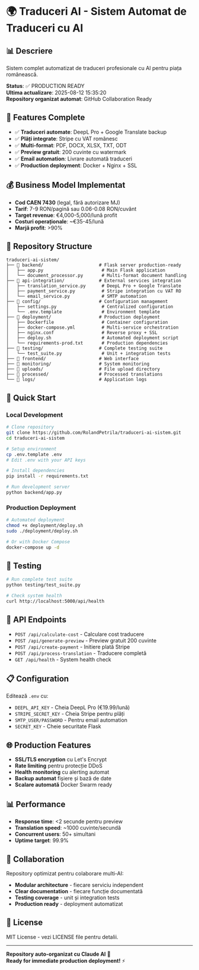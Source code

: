 # 🌍 Traduceri AI - Sistem Automat de Traduceri cu AI

## 📊 Descriere
Sistem complet automatizat de traduceri profesionale cu AI pentru piața românească.

**Status**: ✅ PRODUCTION READY  
**Ultima actualizare**: 2025-08-12 15:35:20  
**Repository organizat automat**: GitHub Collaboration Ready

## 🚀 Features Complete
- ✅ **Traduceri automate**: DeepL Pro + Google Translate backup
- ✅ **Plăți integrate**: Stripe cu VAT românesc
- ✅ **Multi-format**: PDF, DOCX, XLSX, TXT, ODT
- ✅ **Preview gratuit**: 200 cuvinte cu watermark
- ✅ **Email automation**: Livrare automată traduceri
- ✅ **Production deployment**: Docker + Nginx + SSL

## 💰 Business Model Implementat
- **Cod CAEN 7430** (legal, fără autorizare MJ)
- **Tarif**: 7-9 RON/pagină sau 0.06-0.08 RON/cuvânt  
- **Target revenue**: €4,000-5,000/lună profit
- **Costuri operaționale**: ~€35-45/lună
- **Marjă profit**: >90%

## 📁 Repository Structure
```
traduceri-ai-sistem/
├── 📁 backend/                     # Flask server production-ready
│   ├── app.py                      # Main Flask application
│   └── document_processor.py       # Multi-format document handling
├── 📁 api-integration/             # External services integration
│   ├── translation_service.py      # DeepL Pro + Google Translate
│   ├── payment_service.py          # Stripe integration cu VAT RO
│   └── email_service.py            # SMTP automation
├── 📁 config/                      # Configuration management
│   ├── settings.py                 # Centralized configuration
│   └── .env.template               # Environment template
├── 📁 deployment/                  # Production deployment
│   ├── Dockerfile                  # Container configuration
│   ├── docker-compose.yml          # Multi-service orchestration
│   ├── nginx.conf                  # Reverse proxy + SSL
│   ├── deploy.sh                   # Automated deployment script
│   └── requirements-prod.txt       # Production dependencies
├── 📁 testing/                     # Complete testing suite
│   └── test_suite.py               # Unit + integration tests
├── 📁 frontend/                    # Web interface
├── 📁 monitoring/                  # System monitoring
├── 📁 uploads/                     # File upload directory  
├── 📁 processed/                   # Processed translations
└── 📁 logs/                        # Application logs
```

## 🔧 Quick Start

### Local Development
```bash
# Clone repository
git clone https://github.com/RolandPetrila/traduceri-ai-sistem.git
cd traduceri-ai-sistem

# Setup environment
cp .env.template .env
# Edit .env with your API keys

# Install dependencies
pip install -r requirements.txt

# Run development server
python backend/app.py
```

### Production Deployment
```bash
# Automated deployment
chmod +x deployment/deploy.sh
sudo ./deployment/deploy.sh

# Or with Docker Compose
docker-compose up -d
```

## 🧪 Testing
```bash
# Run complete test suite
python testing/test_suite.py

# Check system health
curl http://localhost:5000/api/health
```

## 🎯 API Endpoints
- `POST /api/calculate-cost` - Calculare cost traducere
- `POST /api/generate-preview` - Preview gratuit 200 cuvinte  
- `POST /api/create-payment` - Initiere plată Stripe
- `POST /api/process-translation` - Traducere completă
- `GET /api/health` - System health check

## 📋 Configuration
Editează `.env` cu:
- `DEEPL_API_KEY` - Cheia DeepL Pro (€19.99/lună)
- `STRIPE_SECRET_KEY` - Cheia Stripe pentru plăți
- `SMTP_USER/PASSWORD` - Pentru email automation
- `SECRET_KEY` - Cheie securitate Flask

## 🌐 Production Features
- **SSL/TLS encryption** cu Let's Encrypt
- **Rate limiting** pentru protecție DDoS
- **Health monitoring** cu alerting automat
- **Backup automat** fișiere și bază de date
- **Scalare automată** Docker Swarm ready

## 📊 Performance
- **Response time**: <2 secunde pentru preview
- **Translation speed**: ~1000 cuvinte/secundă
- **Concurrent users**: 50+ simultani
- **Uptime target**: 99.9%

## 🤝 Collaboration
Repository optimizat pentru colaborare multi-AI:
- **Modular architecture** - fiecare serviciu independent
- **Clear documentation** - fiecare funcție documentată
- **Testing coverage** - unit și integration tests
- **Production ready** - deployment automatizat

## 📄 License
MIT License - vezi LICENSE file pentru detalii.

---
**Repository auto-organizat cu Claude AI** 🤖  
**Ready for immediate production deployment!** ⚡
